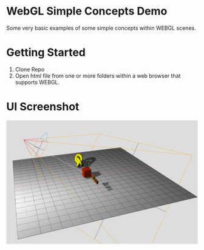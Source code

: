 # WebGL Simple Concepts Demo

Some very basic examples of some simple concepts within WEBGL scenes. 

# Getting Started

1. Clone Repo
2. Open html file from one or more folders within a web browser that supports WEBGL.

# UI Screenshot

![Image of App](documentation/ui-snippet.png)